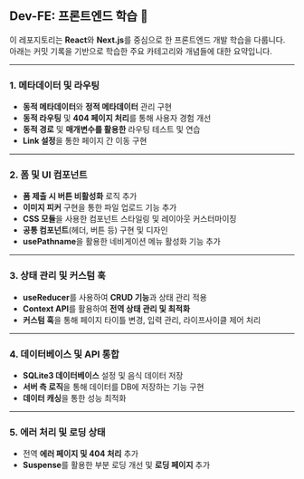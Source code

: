 ## Dev-FE: 프론트엔드 학습 🚀

이 레포지토리는 **React**와 **Next.js**를 중심으로 한 프론트엔드 개발 학습을 다룹니다.  
아래는 커밋 기록을 기반으로 학습한 주요 카테고리와 개념들에 대한 요약입니다.

---

### 1. 메타데이터 및 라우팅

- **동적 메타데이터**와 **정적 메타데이터** 관리 구현
- **동적 라우팅** 및 **404 페이지 처리**를 통해 사용자 경험 개선
- **동적 경로** 및 **매개변수를 활용한** 라우팅 테스트 및 연습
- **Link 설정**을 통한 페이지 간 이동 구현

---

### 2. 폼 및 UI 컴포넌트

- **폼 제출 시 버튼 비활성화** 로직 추가
- **이미지 피커** 구현을 통한 파일 업로드 기능 추가
- **CSS 모듈**을 사용한 컴포넌트 스타일링 및 레이아웃 커스터마이징
- **공통 컴포넌트**(헤더, 버튼 등) 구현 및 디자인
- **usePathname**을 활용한 네비게이션 메뉴 활성화 기능 추가

---

### 3. 상태 관리 및 커스텀 훅

- **useReducer**를 사용하여 **CRUD 기능**과 상태 관리 적용
- **Context API**를 활용하여 **전역 상태 관리 및 최적화**
- **커스텀 훅**을 통해 페이지 타이틀 변경, 입력 관리, 라이프사이클 제어 처리

---

### 4. 데이터베이스 및 API 통합

- **SQLite3 데이터베이스** 설정 및 음식 데이터 저장
- **서버 측 로직**을 통해 데이터를 DB에 저장하는 기능 구현
- **데이터 캐싱**을 통한 성능 최적화

---

### 5. 에러 처리 및 로딩 상태

- 전역 **에러 페이지 및 404 처리** 추가
- **Suspense**를 활용한 부분 로딩 개선 및 **로딩 페이지** 추가
